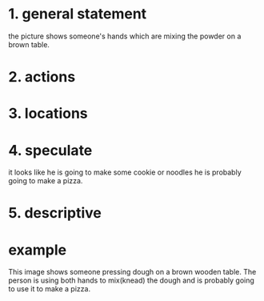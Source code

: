 # 1. general statement

the picture shows someone's hands which are mixing the powder on a brown table.

# 2. actions

# 3. locations

# 4. speculate

it looks like he is going to make some cookie or noodles
he is probably going to make a pizza.

# 5. descriptive

# example

This image shows someone pressing dough on a brown wooden table. The person is using both hands to mix(knead) the dough and is probably going to use it to make a pizza.
